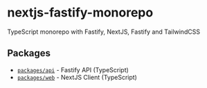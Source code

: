 # nextjs-fastify-monorepo
TypeScript monorepo with Fastify, NextJS, Fastify and TailwindCSS

## Packages
- [``packages/api``](https://github.com/trustedmercury/nextjs-fastify-monorepo/tree/main/packages/api) - Fastify API (TypeScript)
- [``packages/web``](https://github.com/trustedmercury/nextjs-fastify-monorepo/tree/main/packages/web) - NextJS Client (TypeScript)
